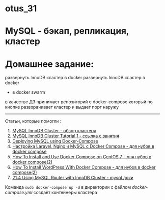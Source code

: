 # otus_31
# MySQL - бэкап, репликация, кластер

# Домашнее задание:

развернуть InnoDB кластер в docker
развернуть InnoDB кластер в docker
* в docker swarm

в качестве ДЗ принимает репозиторий с docker-compose
который по кнопке разворачивает кластер и выдает порт наружу

____________________________________________________________________________________________________________________________

Статьи, которые помогли :

1) [MySQL InnoDB Cluster – обзор кластера](https://sqlinfo.ru/articles/info/35.html)
2) [MySQL InnoDB Cluster Tutorial 1 - ссылка с занятия](https://sakthismysqlblog.wordpress.com/2019/12/27/mysql-innodb-cluster-tutorial-1-group-replication-mysql-shell/)
3) [Deploying MySQL using Docker-Compose](https://linuxhint.com/mysql_docker_compose/)
4) [Настройка Laravel, Nginx и MySQL с Docker Compose - для нубов в docker compose](https://www.digitalocean.com/community/tutorials/how-to-set-up-laravel-nginx-and-mysql-with-docker-compose-ru)
5) [How To Install and Use Docker Compose on CentOS 7 - для нубов в docker compose(2)](https://www.digitalocean.com/community/tutorials/how-to-install-and-use-docker-compose-on-centos-7)
6) [How To Install WordPress With Docker Compose - для нубов в docker compose(2)](https://www.digitalocean.com/community/tutorials/how-to-install-wordpress-with-docker-compose)
7) [21.4 Using MySQL Router with InnoDB Cluster - mysql доки](https://dev.mysql.com/doc/refman/8.0/en/mysql-innodb-cluster-using-router.html)

Команда ```sudo docker-compose up -d``` в директории с файлом *docker-compose.yml* создаёт контейнеры кластера
